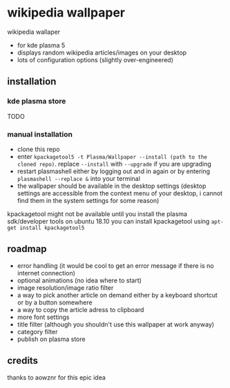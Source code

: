 # wikipedia wallpaper

wikipedia wallaper

* for kde plasma 5
* displays random wikipedia articles/images on your desktop
* lots of configuration options (slightly over-engineered)

## installation

### kde plasma store

TODO

### manual installation

* clone this repo
* enter `kpackagetool5 -t Plasma/Wallpaper --install (path to the cloned repo)`. replace `--install` with `--upgrade` if you are upgrading
* restart plasmashell either by logging out and in again or by entering `plasmashell --replace &` into your terminal
* the wallpaper should be available in the desktop settings (desktop settings are accessible from the context menu of your desktop, i cannot find them in the system settings for some reason)

kpackagetool might not be available until you install the plasma sdk/developer tools
on ubuntu 18.10 you can install kpackagetool using `apt-get install kpackagetool5`

## roadmap

* error handling (it would be cool to get an error message if there is no internet connection)
* optional animations (no idea where to start)
* image resolution/image ratio filter 
* a way to pick another article on demand either by a keyboard shortcut or by a button somewhere
* a way to copy the article adress to clipboard
* more font settings
* title filter (although you shouldn't use this wallpaper at work anyway)
* category filter
* publish on plasma store

## credits

thanks to aowznr for this epic idea

